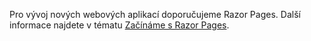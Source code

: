 Pro vývoj nových webových aplikací doporučujeme Razor Pages. Další informace najdete v tématu [Začínáme s Razor Pages](/aspnet/core/tutorials/razor-pages/razor-pages-start).